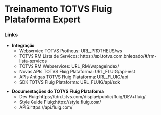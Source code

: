 # Treinamento TOTVS Fluig Plataforma Expert

<h3>Links</h3>

<ul>
	<li>
		<b>Integração</b>
		<ul>
			<li>Webservice TOTVS Protheus: URL_PROTHEUS/ws</li>
			<li>TOTVS RM Lista de Serviços: https://api.totvs.com.br/legado/#/rm-lista-servicos</li>
			<li>TOTVS RM Webservices: URL_RM/wspageindex/</li>
			<li>Novas APIs TOTVS Fluig Plataforma: URL_FLUIG/api-rest</li>
			<li>APIs Antigas TOTVS Fluig Plataforma: URL_FLUIG/api</li>
			<li>SDK TOTVS Fluig Plataforma: URL_FLUIG/api/sdk</li>
		</ul>
	</li>
</ul>

<ul>		
	<li>
		<b>Documentações do TOTVS Fluig Plataforma</b>
		<ul>
			<li>Dev Fluig:https://tdn.totvs.com/display/public/fluig/DEV+fluig/</li>
			<li>Style Guide Fluig:https://style.fluig.com/</li>
			<li>APIS:https://api.fluig.com/</li>
		</ul>
	</li>
</ul>

